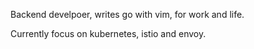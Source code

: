 Backend develpoer, writes go with vim, for work and life. 

Currently focus on kubernetes, istio and envoy.
